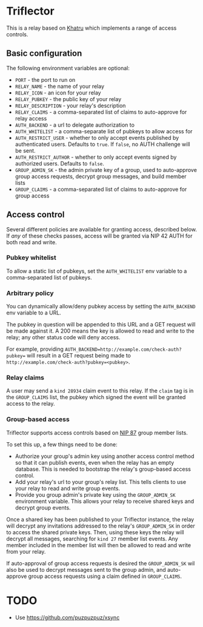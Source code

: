 # Triflector

This is a relay based on [Khatru](https://github.com/fiatjaf/khatru) which implements a range of access controls.

## Basic configuration

The following environment variables are optional:

- `PORT` - the port to run on
- `RELAY_NAME` - the name of your relay
- `RELAY_ICON` - an icon for your relay
- `RELAY_PUBKEY` - the public key of your relay
- `RELAY_DESCRIPTION` - your relay's description
- `RELAY_CLAIMS` - a comma-separated list of claims to auto-approve for relay access
- `AUTH_BACKEND` - a url to delegate authorization to
- `AUTH_WHITELIST` - a comma-separate list of pubkeys to allow access for
- `AUTH_RESTRICT_USER` - whether to only accept events published by authenticated users. Defaults to `true`. If `false`, no AUTH challenge will be sent.
- `AUTH_RESTRICT_AUTHOR` - whether to only accept events signed by authorized users. Defaults to `false`.
- `GROUP_ADMIN_SK` - the admin private key of a group, used to auto-approve group access requests, decrypt group messages, and build member lists
- `GROUP_CLAIMS` - a comma-separated list of claims to auto-approve for group access

## Access control

Several different policies are available for granting access, described below. If _any_ of these checks passes, access will be granted via NIP 42 AUTH for both read and write.

### Pubkey whitelist

To allow a static list of pubkeys, set the `AUTH_WHITELIST` env variable to a comma-separated list of pubkeys.

### Arbitrary policy

You can dynamically allow/deny pubkey access by setting the `AUTH_BACKEND` env variable to a URL.

The pubkey in question will be appended to this URL and a GET request will be made against it. A 200 means the key is allowed to read and write to the relay; any other status code will deny access.

For example, providing `AUTH_BACKEND=http://example.com/check-auth?pubkey=` will result in a GET request being made to `http://example.com/check-auth?pubkey=<pubkey>`.

### Relay claims

A user may send a `kind 28934` claim event to this relay. If the `claim` tag is in the `GROUP_CLAIMS` list, the pubkey which signed the event will be granted access to the relay.

### Group-based access

Triflector supports access controls based on [NIP 87](https://github.com/nostr-protocol/nips/pull/875) group member lists.

To set this up, a few things need to be done:

- Authorize your group's admin key using another access control method so that it can publish events, even when the relay has an empty database. This is needed to bootstrap the relay's group-based access control.
- Add your relay's url to your group's relay list. This tells clients to use your relay to read and write group events.
- Provide you group admin's private key using the `GROUP_ADMIN_SK` environment variable. This allows your relay to receive shared keys and decrypt group events.

Once a shared key has been published to your Triflector instance, the relay will decrypt any invitations addressed to the relay's `GROUP_ADMIN_SK` in order to access the shared private keys. Then, using these keys the relay will decrypt all messages, searching for `kind 27` member list events. Any member included in the member list will then be allowed to read and write from your relay.

If auto-approval of group access requests is desired the `GROUP_ADMIN_SK` wil also be used to decrypt messages sent to the group admin, and auto-approve group access requests using a claim defined in `GROUP_CLAIMS`.

# TODO

- Use https://github.com/puzpuzpuz/xsync
